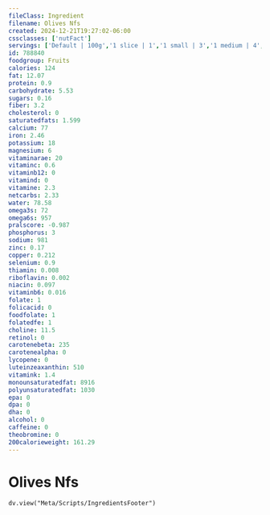 ```yaml
---
fileClass: Ingredient
filename: Olives Nfs
created: 2024-12-21T19:27:02-06:00
cssclasses: ['nutFact']
servings: ['Default | 100g','1 slice | 1','1 small | 3','1 medium | 4','1 large | 5','1 giant | 8','1 cup, sliced or chopped | 133','1 cup, whole | 147','1 cup, nfs | 133']
id: 788840
foodgroup: Fruits
calories: 124
fat: 12.07
protein: 0.9
carbohydrate: 5.53
sugars: 0.16
fiber: 3.2
cholesterol: 0
saturatedfats: 1.599
calcium: 77
iron: 2.46
potassium: 18
magnesium: 6
vitaminarae: 20
vitaminc: 0.6
vitaminb12: 0
vitamind: 0
vitamine: 2.3
netcarbs: 2.33
water: 78.58
omega3s: 72
omega6s: 957
pralscore: -0.987
phosphorus: 3
sodium: 981
zinc: 0.17
copper: 0.212
selenium: 0.9
thiamin: 0.008
riboflavin: 0.002
niacin: 0.097
vitaminb6: 0.016
folate: 1
folicacid: 0
foodfolate: 1
folatedfe: 1
choline: 11.5
retinol: 0
carotenebeta: 235
carotenealpha: 0
lycopene: 0
luteinzeaxanthin: 510
vitamink: 1.4
monounsaturatedfat: 8916
polyunsaturatedfat: 1030
epa: 0
dpa: 0
dha: 0
alcohol: 0
caffeine: 0
theobromine: 0
200calorieweight: 161.29
---
```


# Olives Nfs

```dataviewjs
dv.view("Meta/Scripts/IngredientsFooter")
```